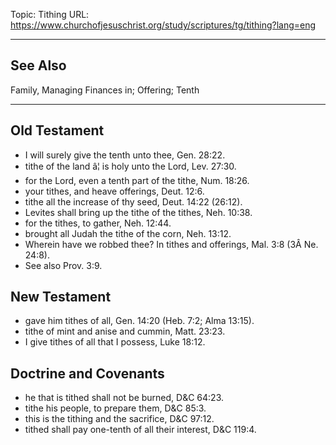 Topic: Tithing
URL: https://www.churchofjesuschrist.org/study/scriptures/tg/tithing?lang=eng

---

## See Also

Family, Managing Finances in; Offering; Tenth

---

## Old Testament

- I will surely give the tenth unto thee, Gen. 28:22.
- tithe of the land â¦ is holy unto the Lord, Lev. 27:30.
- for the Lord, even a tenth part of the tithe, Num. 18:26.
- your tithes, and heave offerings, Deut. 12:6.
- tithe all the increase of thy seed, Deut. 14:22 (26:12).
- Levites shall bring up the tithe of the tithes, Neh. 10:38.
- for the tithes, to gather, Neh. 12:44.
- brought all Judah the tithe of the corn, Neh. 13:12.
- Wherein have we robbed thee? In tithes and offerings, Mal. 3:8 (3Â Ne. 24:8).
- See also Prov. 3:9.

## New Testament

- gave him tithes of all, Gen. 14:20 (Heb. 7:2; Alma 13:15).
- tithe of mint and anise and cummin, Matt. 23:23.
- I give tithes of all that I possess, Luke 18:12.

## Doctrine and Covenants

- he that is tithed shall not be burned, D&C 64:23.
- tithe his people, to prepare them, D&C 85:3.
- this is the tithing and the sacrifice, D&C 97:12.
- tithed shall pay one-tenth of all their interest, D&C 119:4.

